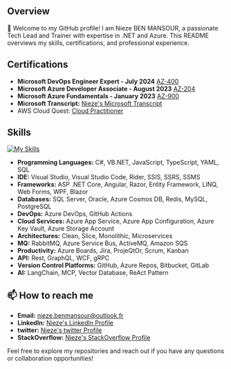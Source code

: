 ## Overview

👋 Welcome to my GitHub profile! I am Nieze BEN MANSOUR, a passionate Tech Lead and Trainer with expertise in .NET and Azure. This README overviews my skills, certifications, and professional experience.

## Certifications

- **Microsoft DevOps Engineer Expert - July 2024** [AZ-400](https://learn.microsoft.com/api/credentials/share/en-us/NiezeBenMansour-6601/DD59D7114448FE22?sharingId=2E62FAB43BBAAFA5)
- **Microsoft Azure Developer Associate - August 2023** [AZ-204](https://learn.microsoft.com/api/credentials/share/en-us/NiezeBenMansour-6601/2E5951AC919D88DE?sharingId=2E62FAB43BBAAFA5)
- **Microsoft Azure Fundamentals - January 2023** [AZ-900](https://www.credly.com/badges/1694cb53-34af-4f81-a434-4f92cf02124b/linked_in_profile)
- **Microsoft Transcript:** [Nieze's Microsoft Transcript](https://learn.microsoft.com/en-us/users/niezebenmansour-6601/transcript/dg13zh5el3gnj81?tab=tab-modules)
- AWS Cloud Quest: [Cloud Practitioner](https://www.credly.com/badges/52662086-f8d2-4e98-b5f0-af93439311e6/linked_in_profile)

## Skills

[![My Skills](https://skillicons.dev/icons?i=cs,dotnet,azure,windows,vscode,stackoverflow,rabbitmq,kafka,graphql,grafana,powershell,kubernetes,aws,github)](https://skillicons.dev)

- **Programming Languages:** C#, VB.NET, JavaScript, TypeScript, YAML, SQL
- **IDE:** Visual Studio, Visual Studio Code, Rider, SSIS, SSRS, SSMS
- **Frameworks:** ASP .NET Core, Angular, Razor, Entity Framework, LINQ, Web Forms, WPF, Blazor
- **Databases:** SQL Server, Oracle, Azure Cosmos DB, Redis, MySQL, PostgreSQL
- **DevOps:** Azure DevOps, GitHub Actions
- **Cloud Services:** Azure App Service, Azure App Configuration, Azure Key Vault, Azure Storage Account
- **Architectures:** Clean, Slice, Monolithic, Microservices
- **MQ:** RabbitMQ, Azure Service Bus, ActiveMQ, Amazon SQS
- **Productivity:** Azure Boards, Jira, ProjeQtOr, Scrum, Kanban
- **API:** Rest, GraphQL, WCF, gRPC
- **Version Control Platforms:** GitHub, Azure Repos, Bitbucket, GitLab
- **AI:** LangChain, MCP, Vector Database, ReAct Pattern

## 📫 How to reach me

- **Email:** nieze.benmansour@outlook.fr
- **LinkedIn:** [Nieze's LinkedIn Profile](www.linkedin.com/in/nieze)
- **twitter:** [Nieze's twitter Profile](https://x.com/NiezeBen)
- **StackOverflow:** [Nieze's StackOverflow Profile](https://stackoverflow.com/users/23209833/nieze-ben-mansour)

Feel free to explore my repositories and reach out if you have any questions or collaboration opportunities!


<!---
Nieze-BenMansour/Nieze-BenMansour is a ✨ special ✨ repository because its `README.md` (this file) appears on your GitHub profile.
You can click the Preview link to take a look at your changes.
--->
